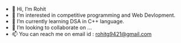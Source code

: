 - 👋 Hi, I’m Rohit
- 👀 I’m interested in competitive programming and Web Devlopment.
- 🌱 I’m currently learning DSA in C++ language.
- 💞️ I’m looking to collaborate on ...
- 📫 You can reach me on email id : rohitg9421@gmail.com

<!---
Rohit9324/Rohit9324 is a ✨ special ✨ repository because its `README.md` (this file) appears on your GitHub profile.
You can click the Preview link to take a look at your changes.
--->

